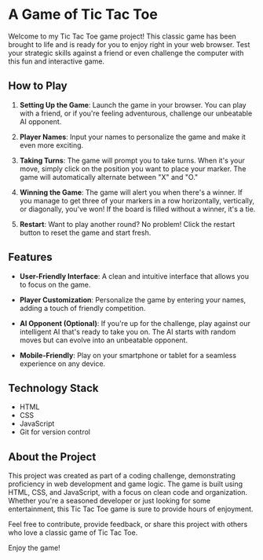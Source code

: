 # A Game of Tic Tac Toe

Welcome to my Tic Tac Toe game project! This classic game has been brought to life and is ready for you to enjoy right in your web browser. Test your strategic skills against a friend or even challenge the computer with this fun and interactive game.

## How to Play

1. **Setting Up the Game**: Launch the game in your browser. You can play with a friend, or if you're feeling adventurous, challenge our unbeatable AI opponent.

2. **Player Names**: Input your names to personalize the game and make it even more exciting.

3. **Taking Turns**: The game will prompt you to take turns. When it's your move, simply click on the position you want to place your marker. The game will automatically alternate between "X" and "O."

4. **Winning the Game**: The game will alert you when there's a winner. If you manage to get three of your markers in a row horizontally, vertically, or diagonally, you've won! If the board is filled without a winner, it's a tie.

5. **Restart**: Want to play another round? No problem! Click the restart button to reset the game and start fresh.

## Features

- **User-Friendly Interface**: A clean and intuitive interface that allows you to focus on the game.

- **Player Customization**: Personalize the game by entering your names, adding a touch of friendly competition.

- **AI Opponent (Optional)**: If you're up for the challenge, play against our intelligent AI that's ready to take you on. The AI starts with random moves but can evolve into an unbeatable opponent.

- **Mobile-Friendly**: Play on your smartphone or tablet for a seamless experience on any device.

## Technology Stack

- HTML
- CSS
- JavaScript
- Git for version control

## About the Project

This project was created as part of a coding challenge, demonstrating proficiency in web development and game logic. The game is built using HTML, CSS, and JavaScript, with a focus on clean code and organization. Whether you're a seasoned developer or just looking for some entertainment, this Tic Tac Toe game is sure to provide hours of enjoyment.

Feel free to contribute, provide feedback, or share this project with others who love a classic game of Tic Tac Toe.

Enjoy the game!
